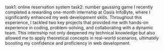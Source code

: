 task1: online reservation system
task2: number gaussing game
I recently completed a rewarding one-month internship at Oasis InfoByte, where I significantly enhanced my web development skills. Throughout this experience, I tackled two key projects that provided me with hands-on experience in coding, problem-solving, and collaborating with a dynamic team. This internship not only deepened my technical knowledge but also allowed me to apply theoretical concepts in real-world scenarios, ultimately boosting my confidence and proficiency in web development.
